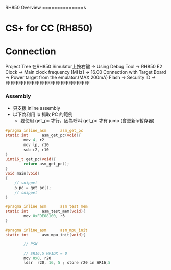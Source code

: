 RH850 Overview
==============s


CS+ for CC (RH850)
===================

# Connection
Project Tree
在RH850 Simulator上按右鍵 -> Using Debug Tool -> RH850 E2
Clock -> Main clock frequency [MHz] -> 16.00
Connection with Target Board -> Power target from the emulator.(MAX 200mA)
Flash -> Security ID -> FFFFFFFFFFFFFFFFFFFFFFFFFFFFFFFF


### Assembly
* 只支援 inline assembly
* 以下為利用 lp 抓取 PC 的範例
    - 要使用 get_pc 才行，因為呼叫 get_pc 才有 jump (會更新lp暫存器)

```c
#pragma inline_asm      asm_get_pc
static int      asm_get_pc(void){
        mov 4, r2
        mov lp, r10
        sub r2, r10
}
uint16_t get_pc(void){
        return asm_get_pc();
}
void main(void)
{
    // snippet    
    p_pc = get_pc();
    // snippet    
}
```

```c
#pragma inline_asm      asm_test_mem
static int      asm_test_mem(void){
        mov 0xFDE08100, r3
}

#pragma inline_asm      asm_mpu_init
static int      asm_mpu_init(void){

        // PSW

        // SR16,5 MPIDX = 0
        mov 0x0, r20
        ldsr  r20, 16, 5 ; store r20 in SR16,5
```